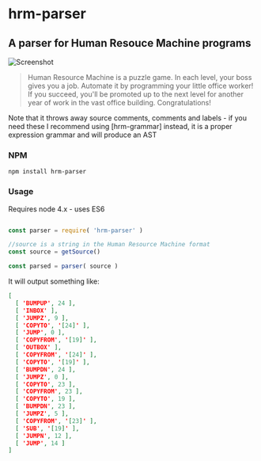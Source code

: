 # hrm-parser

## A parser for Human Resouce Machine programs

![Screenshot](http://tomorrowcorporation.com/blog/wp-content/themes/tcTheme2/images/hrm/screenshots/hrm_04.png)

> Human Resource Machine is a puzzle game. In each level, your boss gives you a job. Automate it by programming your little office worker! If you succeed, you'll be promoted up to the next level for another year of work in the vast office building. Congratulations!

Note that it throws away source comments, comments and labels - if you need 
these I recommend using [hrm-grammar] instead, it is a proper expression grammar 
and will produce an AST

### NPM

`npm install hrm-parser`

### Usage

Requires node 4.x - uses ES6

```javascript

const parser = require( 'hrm-parser' )

//source is a string in the Human Resource Machine format
const source = getSource()

const parsed = parser( source )
```

It will output something like:
```json
[ 
  [ 'BUMPUP', 24 ],
  [ 'INBOX' ],
  [ 'JUMPZ', 9 ],
  [ 'COPYTO', '[24]' ],
  [ 'JUMP', 0 ],
  [ 'COPYFROM', '[19]' ],
  [ 'OUTBOX' ],
  [ 'COPYFROM', '[24]' ],
  [ 'COPYTO', '[19]' ],
  [ 'BUMPDN', 24 ],
  [ 'JUMPZ', 0 ],
  [ 'COPYTO', 23 ],
  [ 'COPYFROM', 23 ],
  [ 'COPYTO', 19 ],
  [ 'BUMPDN', 23 ],
  [ 'JUMPZ', 5 ],
  [ 'COPYFROM', '[23]' ],
  [ 'SUB', '[19]' ],
  [ 'JUMPN', 12 ],
  [ 'JUMP', 14 ] 
]
```